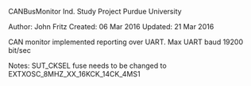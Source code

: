 CANBusMonitor
Ind. Study Project
Purdue University

Author: John Fritz
Created: 06 Mar 2016
Updated: 21 Mar 2016

CAN monitor implemented reporting over UART. Max UART baud 19200 bit/sec

Notes: 
SUT_CKSEL fuse needs to be changed to EXTXOSC_8MHZ_XX_16KCK_14CK_4MS1